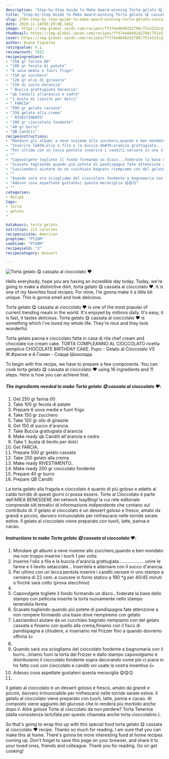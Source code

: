 ```yaml
---
description: "Step-by-Step Guide to Make Award-winning Torta gelato 😋 cassata al cioccolato ❤️"
title: "Step-by-Step Guide to Make Award-winning Torta gelato 😋 cassata al cioccolato ❤️"
slug: 2762-step-by-step-guide-to-make-award-winning-torta-gelato-cassata-al-cioccolato
date: 2020-11-14T05:29:00.346Z
image: https://img-global.cpcdn.com/recipes/ff374e80482d2780/751x532cq70/torta-gelato-😋-cassata-al-cioccolato-❤️-recipe-main-photo.jpg
thumbnail: https://img-global.cpcdn.com/recipes/ff374e80482d2780/751x532cq70/torta-gelato-😋-cassata-al-cioccolato-❤️-recipe-main-photo.jpg
cover: https://img-global.cpcdn.com/recipes/ff374e80482d2780/751x532cq70/torta-gelato-😋-cassata-al-cioccolato-❤️-recipe-main-photo.jpg
author: Duane Figueroa
ratingvalue: 4.1
reviewcount: 7812
recipeingredient:
- "250 gr farina 00"
- "100 gr fecola di patate"
- "6 uova medie e fuori frigo"
- "150 gr zucchero"
- "120 gr olio di girasole"
- "150 di succo darancia"
- " Buccia grattugiata darancia"
- "qb Canditi allarancia e cedro"
- "1 busta di lievito per dolci"
- " FARCIA"
- "500 gr gelato cassata"
- "250 gelato alla crema"
- " RIVESTIMENTO"
- "200 gr cioccolato fondente"
- "40 gr burro"
- "QB Canditi"
recipeinstructions:
- "Mondare gli albumi a neve insieme allo zucchero,quando e ben mondato ma non troppo inserire i tuorli 1 per volta"
- "Inserire l&#39;olio a filo e la buccia d&#39;arancia grattugiata.....................unire le farine e il lievito setacciate... Inseritela e alternare con il succo d&#39;arancia."
- "Per ultimo con un lecca pentola inserire i canditi.versare in uno stampo a cerniera di 22 cem..e cuocere in forno statico a 190 *g per 40/45 minuti o finché sarà cotto (prova stecchino)"
- ""
- "Capovolgete togliete il fondo formando un disco...foderate la base dello stampo con pellicola inserite la torta nuovamente nello stampo tenendola ferma"
- "Scavate togliendo quando più potete di pandispagna fate attenzione a non rompere formando una base dove riempiremo con gelato"
- "Lasciandoci aiutare da un cucchiaio bagnato riempiamo con del gelato cassata e finiamo con quello alla crema,finiamo con il fisco di pandispagna a chiudere, e inseriamo nel Frizzer fino a quando dovremo offrirla 👍"
- ""
- "Quando sarà ora sciogliamo del cioccolato fondente a bagnomaria con il burro...tiriamo fuori la torta dal Frizzer e dallo stampo capovolgiamo e distribuiamo il cioccolato fondente sopra decorando come più ci piace io ho fatto così con cioccolato e canditi voi usate la vostra inventiva 👍"
- "Adesso cosa aspettate gustatevi questa meraviglia 😋😋😉"
- ""
categories:
- Recipe
tags:
- torta
- gelato
- 

katakunci: torta gelato  
nutrition: 213 calories
recipecuisine: American
preptime: "PT28M"
cooktime: "PT48M"
recipeyield: "3"
recipecategory: Dessert

---
```



![Torta gelato 😋 cassata al cioccolato ❤️](https://img-global.cpcdn.com/recipes/ff374e80482d2780/751x532cq70/torta-gelato-😋-cassata-al-cioccolato-❤️-recipe-main-photo.jpg)

Hello everybody, hope you are having an incredible day today. Today, we're going to make a distinctive dish, torta gelato 😋 cassata al cioccolato ❤️. It is one of my favorites food recipes. For mine, I'm gonna make it a little bit unique. This is gonna smell and look delicious.

Torta gelato 😋 cassata al cioccolato ❤️ is one of the most popular of current trending meals in the world. It's enjoyed by millions daily. It's easy, it is fast, it tastes delicious. Torta gelato 😋 cassata al cioccolato ❤️ is something which I've loved my whole life. They're nice and they look wonderful.

Torta gelato panna e cioccolato fatta in casa di rita chef cream and chocolate ice cream cake. TORTA COMPLEANNO AL CIOCCOLATO ricetta semplice CHOCOLATE BIRTHDAY CAKE. Pupo - Gelato al Cioccolato VS Ж.Фриске и А.Гоман - Слаще Шоколада.


To begin with this recipe, we have to prepare a few components. You can cook torta gelato 😋 cassata al cioccolato ❤️ using 16 ingredients and 11 steps. Here is how you can achieve that.

<!--inarticleads1-->

##### The ingredients needed to make Torta gelato 😋 cassata al cioccolato ❤️:

1. Get 250 gr farina 00
1. Take 100 gr fecola di patate
1. Prepare 6 uova medie e fuori frigo
1. Take 150 gr zucchero
1. Take 120 gr olio di girasole
1. Get 150 di succo d&#39;arancia
1. Take  Buccia grattugiata d&#39;arancia
1. Make ready qb Canditi all&#39;arancia e cedro
1. Take 1 .busta di lievito per dolci
1. Get  FARCIA.
1. Prepare 500 gr gelato cassata
1. Take 250 gelato alla crema
1. Make ready  RIVESTIMENTO..
1. Make ready 200 gr cioccolato fondente
1. Prepare 40 gr burro
1. Prepare QB Canditi


La torta gelato alla fragola e cioccolato è quanto di più goloso e adatto al caldo torrido di questi giorni ci possa essere. Torte al Cioccolato è parte dell&#39;AREA BENESSERE del network IsayBlog! la cui rete editoriale comprende siti tematici di informazione indipendente che contano sul contributo di. Il gelato al cioccolato è un dessert goloso e fresco, amato da grandi e piccini, davvero irrinunciabile per rinfrescarsi nelle torride serate estive. Il gelato al cioccolato viene preparato con tuorli, latte, panna e cacao. 

<!--inarticleads2-->

##### Instructions to make Torta gelato 😋 cassata al cioccolato ❤️:

1. Mondare gli albumi a neve insieme allo zucchero,quando e ben mondato ma non troppo inserire i tuorli 1 per volta
1. Inserire l&#39;olio a filo e la buccia d&#39;arancia grattugiata.....................unire le farine e il lievito setacciate... Inseritela e alternare con il succo d&#39;arancia.
1. Per ultimo con un lecca pentola inserire i canditi.versare in uno stampo a cerniera di 22 cem..e cuocere in forno statico a 190 *g per 40/45 minuti o finché sarà cotto (prova stecchino)
1. 
1. Capovolgete togliete il fondo formando un disco...foderate la base dello stampo con pellicola inserite la torta nuovamente nello stampo tenendola ferma
1. Scavate togliendo quando più potete di pandispagna fate attenzione a non rompere formando una base dove riempiremo con gelato
1. Lasciandoci aiutare da un cucchiaio bagnato riempiamo con del gelato cassata e finiamo con quello alla crema,finiamo con il fisco di pandispagna a chiudere, e inseriamo nel Frizzer fino a quando dovremo offrirla 👍
1. 
1. Quando sarà ora sciogliamo del cioccolato fondente a bagnomaria con il burro...tiriamo fuori la torta dal Frizzer e dallo stampo capovolgiamo e distribuiamo il cioccolato fondente sopra decorando come più ci piace io ho fatto così con cioccolato e canditi voi usate la vostra inventiva 👍
1. Adesso cosa aspettate gustatevi questa meraviglia 😋😋😉
1. 


Il gelato al cioccolato è un dessert goloso e fresco, amato da grandi e piccini, davvero irrinunciabile per rinfrescarsi nelle torride serate estive. Il gelato al cioccolato viene preparato con tuorli, latte, panna e cacao. Al composto viene aggiunto del glucosio che lo renderà più morbido anche dopo il. Altre golose Torte al cioccolato da non perdere? Torta Tenerina (dalla consistenza tartufata per questo chiamata anche torta cioccolatino ). 

So that's going to wrap this up with this special food torta gelato 😋 cassata al cioccolato ❤️ recipe. Thanks so much for reading. I am sure that you can make this at home. There's gonna be more interesting food at home recipes coming up. Don't forget to save this page on your browser, and share it to your loved ones, friends and colleague. Thank you for reading. Go on get cooking!
